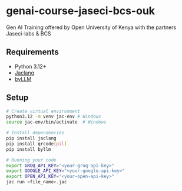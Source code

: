 # genai-course-jaseci-bcs-ouk
Gen AI Training offered by Open University of Kenya with the partners Jaseci-labs &amp; BCS

## Requirements
- Python 3.12+
- [Jaclang](https://pypi.org/project/jaclang/)
- [byLLM](https://pypi.org/project/byllm/)

## Setup
```bash
# Create virtual environment
python3.12 -m venv jac-env # Windows
source jac-env/bin/activate  # Windows

# Install dependencies
pip install jaclang
pip install qrcode[pil]
pip install byllm

# Running your code
export GROQ_API_KEY="<your-groq-api-key>"
export GOOGLE_API_KEY="<your-google-api-key>"
export OPEN_API_KEY="<your-open-api-key>"
jac run <file_name>.jac